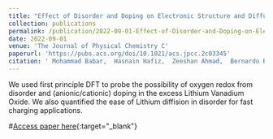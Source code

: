 ```yaml
---
title: "Effect of Disorder and Doping on Electronic Structure and Diffusion Properties of Li<sub>3</sub>V<sub>2</sub>O<sub>5</sub>"
collection: publications
permalink: /publication/2022-09-01-Effect-of-Disorder-and-Doping-on-Electronic-Structure-and-Diffusion-Properties-of-Li-_textrm3-V-_textrm2-O-_textrm5
date: 2022-09-01
venue: 'The Journal of Physical Chemistry C'
paperurl: 'https://pubs.acs.org/doi/10.1021/acs.jpcc.2c03345'
citation: ' Mohammad Babar,  Hasnain Hafiz,  Zeeshan Ahmad,  Bernardo Barbiellini,  Arun Bansil,  Venkatasubramanian Viswanathan, &quot;Effect of Disorder and Doping on Electronic Structure and Diffusion Properties of Li<sub>3</sub>V<sub>2</sub>O<sub>5</sub>.&quot; The Journal of Physical Chemistry C, 2022.'
---
```

We used first principle DFT to probe the possibility of oxygen redox from disorder and (anionic/cationic) doping in the excess Lithium Vanadium Oxide. We also quantified the ease of Lithium diffision in disorder for fast charging applications. <br />

#[Access paper here](https://pubs.acs.org/doi/10.1021/acs.jpcc.2c03345){:target="_blank"}
